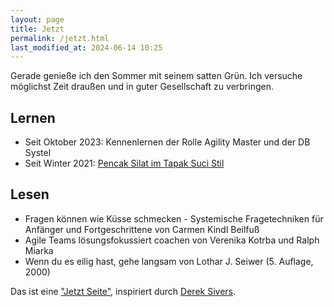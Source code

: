 ```yaml
---
layout: page
title: Jetzt
permalink: /jetzt.html
last_modified_at: 2024-06-14 10:25
---
```

Gerade genieße ich den Sommer mit seinem satten Grün. 
Ich versuche möglichst Zeit draußen und in guter Gesellschaft zu verbringen.

## Lernen

- Seit Oktober 2023: Kennenlernen der Rolle Agility Master und der DB Systel
- Seit Winter 2021: [Pencak Silat im Tapak Suci Stil](/thema/pencak-silat/)

## Lesen

- Fragen können wie Küsse schmecken - 
Systemische Fragetechniken für Anfänger und Fortgeschrittene
von Carmen Kindl Beilfuß
- Agile Teams lösungsfokussiert coachen 
von Verenika Kotrba und Ralph Miarka
- Wenn du es eilig hast, gehe langsam von Lothar J. Seiwer (5. Auflage, 2000)

Das ist eine ["Jetzt Seite"](https://nownownow.com/about), 
inspiriert durch [Derek Sivers](https://sive.rs/).   
